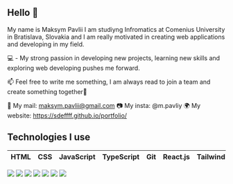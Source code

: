 ## Hello 👋
My name is Maksym Pavlii I am studiyng Infromatics at Comenius University in Bratislava, Slovakia and I am really motivated in creating web applications and developing in my field.

💻 - My strong passion in developing new projects, learning new skills and exploring web developing pushes me forward.


📫 Feel free to write me something, I am always read to join a team and create something together🙌

📧 My mail: maksym.pavlii@gmail.com
📷 My insta: @m.pavliy
🌍 My website: https://sdeffff.github.io/portfolio/


## Technologies I use
HTML | CSS | JavaScript | TypeScript | Git | React.js | Tailwind 
---- | --- | ---------- | ---------- | --- | -------- | --------
<img src="https://img.icons8.com/?size=100&id=20909&format=png&color=000000"/> <img src="https://img.icons8.com/?size=100&id=21278&format=png&color=000000"/> <img src="https://img.icons8.com/?size=100&id=PXTY4q2Sq2lG&format=png&color=000000"/> <img src="https://img.icons8.com/?size=100&id=uJM6fQYqDaZK&format=png&color=000000"/> <img src="https://img.icons8.com/?size=100&id=20906&format=png&color=000000"/> <img src="https://img.icons8.com/?size=100&id=wPohyHO_qO1a&format=png&color=000000"/> <img src="https://img.icons8.com/?size=100&id=4PiNHtUJVbLs&format=png&color=000000"/> 
